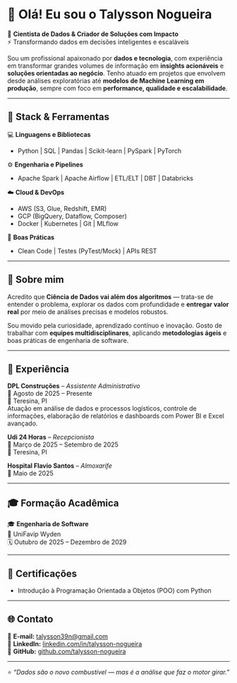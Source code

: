 # 👋 Olá! Eu sou o Talysson Nogueira

🎯 **Cientista de Dados & Criador de Soluções com Impacto**  
⚡ Transformando dados em decisões inteligentes e escaláveis  

Sou um profissional apaixonado por **dados e tecnologia**, com experiência em transformar grandes volumes de informação em **insights acionáveis** e **soluções orientadas ao negócio**. Tenho atuado em projetos que envolvem desde análises exploratórias até **modelos de Machine Learning em produção**, sempre com foco em **performance, qualidade e escalabilidade**.

---

## 🚀 Stack & Ferramentas

💻 **Linguagens e Bibliotecas**
- Python | SQL | Pandas | Scikit-learn | PySpark | PyTorch  

⚙️ **Engenharia e Pipelines**
- Apache Spark | Apache Airflow | ETL/ELT | DBT | Databricks  

☁️ **Cloud & DevOps**
- AWS (S3, Glue, Redshift, EMR)  
- GCP (BigQuery, Dataflow, Composer)  
- Docker | Kubernetes | Git | MLflow  

🧠 **Boas Práticas**
- Clean Code | Testes (PyTest/Mock) | APIs REST  

---

## 🧩 Sobre mim

Acredito que **Ciência de Dados vai além dos algoritmos** — trata-se de entender o problema, explorar os dados com profundidade e **entregar valor real** por meio de análises precisas e modelos robustos.

Sou movido pela curiosidade, aprendizado contínuo e inovação. Gosto de trabalhar com **equipes multidisciplinares**, aplicando **metodologias ágeis** e boas práticas de engenharia de software.

---

## 💼 Experiência

**DPL Construções** – *Assistente Administrativo*  
📅 Agosto de 2025 – Presente  
📍 Teresina, PI  
Atuação em análise de dados e processos logísticos, controle de informações, elaboração de relatórios e dashboards com Power BI e Excel avançado.

**Udi 24 Horas** – *Recepcionista*  
📅 Março de 2025 – Setembro de 2025  
📍 Teresina, PI  

**Hospital Flavio Santos** – *Almoxarife*  
📅 Maio de 2025  

---

## 🎓 Formação Acadêmica

🎓 **Engenharia de Software**  
📍 UniFavip Wyden  
🗓️ Outubro de 2025 – Dezembro de 2029  

---

## 📜 Certificações

- Introdução à Programação Orientada a Objetos (POO) com Python  

---

## 🌐 Contato

📧 **E-mail:** [talysson39n@gmail.com](mailto:talysson39n@gmail.com)  
💼 **LinkedIn:** [linkedin.com/in/talysson-nogueira](https://www.linkedin.com/in/talysson-nogueira)  
🐙 **GitHub:** [github.com/talysson-nogueira](https://github.com/talysson-nogueira)

---

⭐ *“Dados são o novo combustível — mas é a análise que faz o motor girar.”*
